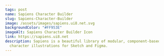 ```yaml
---
tags: post
name: Sapiens Character Builder
slug: Sapiens-Character-Builder
image: /assets/images/sapiens.ui8.net.svg
backgroundColor: "#FF953E"
imageAlt: Sapiens Character Builder Icon
link: https://sapiens.ui8.net
description: Sapiens is a beautiful library of modular, component-based
  character illustrations for Sketch and Figma.
---
```

